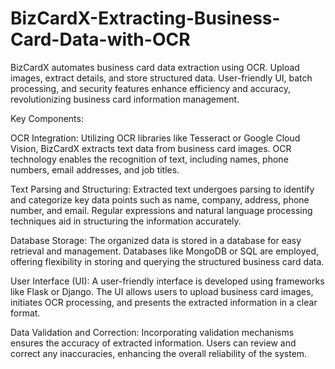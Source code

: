 # BizCardX-Extracting-Business-Card-Data-with-OCR
BizCardX automates business card data extraction using OCR. Upload images, extract details, and store structured data. User-friendly UI, batch processing, and security features enhance efficiency and accuracy, revolutionizing business card information management.

Key Components:

OCR Integration:
Utilizing OCR libraries like Tesseract or Google Cloud Vision, BizCardX extracts text data from business card images.
OCR technology enables the recognition of text, including names, phone numbers, email addresses, and job titles.

Text Parsing and Structuring:
Extracted text undergoes parsing to identify and categorize key data points such as name, company, address, phone number, and email.
Regular expressions and natural language processing techniques aid in structuring the information accurately.

Database Storage:
The organized data is stored in a database for easy retrieval and management.
Databases like MongoDB or SQL are employed, offering flexibility in storing and querying the structured business card data.

User Interface (UI):
A user-friendly interface is developed using frameworks like Flask or Django.
The UI allows users to upload business card images, initiates OCR processing, and presents the extracted information in a clear format.

Data Validation and Correction:
Incorporating validation mechanisms ensures the accuracy of extracted information.
Users can review and correct any inaccuracies, enhancing the overall reliability of the system.

